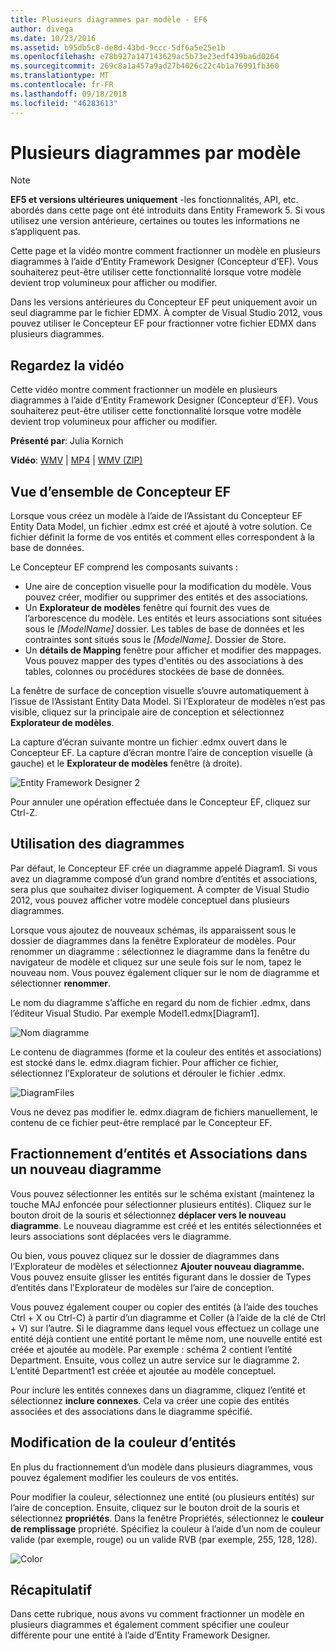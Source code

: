 ```yaml
---
title: Plusieurs diagrammes par modèle - EF6
author: divega
ms.date: 10/23/2016
ms.assetid: b95db5c8-de8d-43bd-9ccc-5df6a5e25e1b
ms.openlocfilehash: e78b927a147143629ac5b73e23edf439ba6d0264
ms.sourcegitcommit: 269c8a1a457a9ad27b4026c22c4b1a76991fb360
ms.translationtype: MT
ms.contentlocale: fr-FR
ms.lasthandoff: 09/18/2018
ms.locfileid: "46283613"
---
```

# <a name="multiple-diagrams-per-model"></a>Plusieurs diagrammes par modèle
> [!NOTE]
> **EF5 et versions ultérieures uniquement** -les fonctionnalités, API, etc. abordés dans cette page ont été introduits dans Entity Framework 5. Si vous utilisez une version antérieure, certaines ou toutes les informations ne s’appliquent pas.

Cette page et la vidéo montre comment fractionner un modèle en plusieurs diagrammes à l’aide d’Entity Framework Designer (Concepteur d’EF). Vous souhaiterez peut-être utiliser cette fonctionnalité lorsque votre modèle devient trop volumineux pour afficher ou modifier.

Dans les versions antérieures du Concepteur EF peut uniquement avoir un seul diagramme par le fichier EDMX. À compter de Visual Studio 2012, vous pouvez utiliser le Concepteur EF pour fractionner votre fichier EDMX dans plusieurs diagrammes.

## <a name="watch-the-video"></a>Regardez la vidéo
Cette vidéo montre comment fractionner un modèle en plusieurs diagrammes à l’aide d’Entity Framework Designer (Concepteur d’EF). Vous souhaiterez peut-être utiliser cette fonctionnalité lorsque votre modèle devient trop volumineux pour afficher ou modifier.

**Présenté par**: Julia Kornich

**Vidéo**: [WMV](https://download.microsoft.com/download/5/C/2/5C2B52AB-5532-426F-B078-1E253341B5FA/HDI-ITPro-MSDN-winvideo-multiplediagrams.wmv) | [MP4](https://download.microsoft.com/download/5/C/2/5C2B52AB-5532-426F-B078-1E253341B5FA/HDI-ITPro-MSDN-mp4video-multiplediagrams.m4v) | [WMV (ZIP)](https://download.microsoft.com/download/5/C/2/5C2B52AB-5532-426F-B078-1E253341B5FA/HDI-ITPro-MSDN-winvideo-multiplediagrams.zip)

## <a name="ef-designer-overview"></a>Vue d’ensemble de Concepteur EF

Lorsque vous créez un modèle à l’aide de l’Assistant du Concepteur EF Entity Data Model, un fichier .edmx est créé et ajouté à votre solution. Ce fichier définit la forme de vos entités et comment elles correspondent à la base de données.

Le Concepteur EF comprend les composants suivants :

-   Une aire de conception visuelle pour la modification du modèle. Vous pouvez créer, modifier ou supprimer des entités et des associations.
-   Un **Explorateur de modèles** fenêtre qui fournit des vues de l’arborescence du modèle.  Les entités et leurs associations sont situées sous le *\[ModelName\]* dossier. Les tables de base de données et les contraintes sont situés sous le  *\[ModelName\]*. Dossier de Store.
-   Un **détails de Mapping** fenêtre pour afficher et modifier des mappages. Vous pouvez mapper des types d'entités ou des associations à des tables, colonnes ou procédures stockées de base de données. 

La fenêtre de surface de conception visuelle s’ouvre automatiquement à l’issue de l’Assistant Entity Data Model. Si l’Explorateur de modèles n’est pas visible, cliquez sur la principale aire de conception et sélectionnez **Explorateur de modèles**.

La capture d’écran suivante montre un fichier .edmx ouvert dans le Concepteur EF. La capture d’écran montre l’aire de conception visuelle (à gauche) et le **Explorateur de modèles** fenêtre (à droite).

![Entity Framework Designer 2](~/ef6/media/efdesigner2.png)

Pour annuler une opération effectuée dans le Concepteur EF, cliquez sur Ctrl-Z.

## <a name="working-with-diagrams"></a>Utilisation des diagrammes

Par défaut, le Concepteur EF crée un diagramme appelé Diagram1. Si vous avez un diagramme composé d’un grand nombre d’entités et associations, sera plus que souhaitez diviser logiquement. À compter de Visual Studio 2012, vous pouvez afficher votre modèle conceptuel dans plusieurs diagrammes.   

Lorsque vous ajoutez de nouveaux schémas, ils apparaissent sous le dossier de diagrammes dans la fenêtre Explorateur de modèles. Pour renommer un diagramme : sélectionnez le diagramme dans la fenêtre du navigateur de modèle et cliquez sur une seule fois sur le nom, tapez le nouveau nom.  Vous pouvez également cliquer sur le nom de diagramme et sélectionner **renommer**.

Le nom du diagramme s’affiche en regard du nom de fichier .edmx, dans l’éditeur Visual Studio. Par exemple Model1.edmx\[Diagram1\].

![Nom diagramme](~/ef6/media/diagramname.png)

Le contenu de diagrammes (forme et la couleur des entités et associations) est stocké dans le. edmx.diagram fichier. Pour afficher ce fichier, sélectionnez l’Explorateur de solutions et dérouler le fichier .edmx. 

![DiagramFiles](~/ef6/media/diagramfiles.png)

Vous ne devez pas modifier le. edmx.diagram de fichiers manuellement, le contenu de ce fichier peut-être remplacé par le Concepteur EF.
 
## <a name="splitting-entities-and-associations-into-a-new-diagram"></a>Fractionnement d’entités et Associations dans un nouveau diagramme

Vous pouvez sélectionner les entités sur le schéma existant (maintenez la touche MAJ enfoncée pour sélectionner plusieurs entités). Cliquez sur le bouton droit de la souris et sélectionnez **déplacer vers le nouveau diagramme**. Le nouveau diagramme est créé et les entités sélectionnées et leurs associations sont déplacées vers le diagramme.

Ou bien, vous pouvez cliquez sur le dossier de diagrammes dans l’Explorateur de modèles et sélectionnez **Ajouter nouveau diagramme.** Vous pouvez ensuite glisser les entités figurant dans le dossier de Types d’entités dans l’Explorateur de modèles sur l’aire de conception.

Vous pouvez également couper ou copier des entités (à l’aide des touches Ctrl + X ou Ctrl-C) à partir d’un diagramme et Coller (à l’aide de la clé de Ctrl + V) sur l’autre. Si le diagramme dans lequel vous effectuez un collage une entité déjà contient une entité portant le même nom, une nouvelle entité est créée et ajoutée au modèle.  Par exemple : schéma 2 contient l’entité Department. Ensuite, vous collez un autre service sur le diagramme 2. L’entité Department1 est créée et ajoutée au modèle conceptuel.   

Pour inclure les entités connexes dans un diagramme, cliquez l’entité et sélectionnez **inclure connexes**. Cela va créer une copie des entités associées et des associations dans le diagramme spécifié.

## <a name="changing-the-color-of-entities"></a>Modification de la couleur d’entités

En plus du fractionnement d’un modèle dans plusieurs diagrammes, vous pouvez également modifier les couleurs de vos entités.

Pour modifier la couleur, sélectionnez une entité (ou plusieurs entités) sur l’aire de conception. Ensuite, cliquez sur le bouton droit de la souris et sélectionnez **propriétés**. Dans la fenêtre Propriétés, sélectionnez le **couleur de remplissage** propriété. Spécifiez la couleur à l’aide d’un nom de couleur valide (par exemple, rouge) ou un valide RVB (par exemple, 255, 128, 128). 

![Color](~/ef6/media/color.png)

## <a name="summary"></a>Récapitulatif

Dans cette rubrique, nous avons vu comment fractionner un modèle en plusieurs diagrammes et également comment spécifier une couleur différente pour une entité à l’aide d’Entity Framework Designer. 
